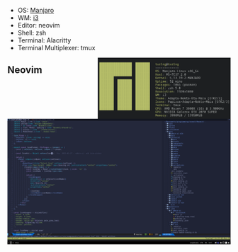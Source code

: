 - OS: [Manjaro](https://manjaro.org/)
- WM: [i3](https://github.com/Airblader/i3)
- Editor: neovim
- Shell: zsh
- Terminal: Alacritty
- Terminal Multiplexer: tmux

<img src="./screenshot-1.png" alt="img" align="right" width="300px">

## Neovim

![My animated logo](./screenshot-2.png)
